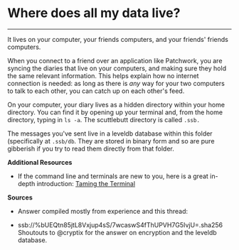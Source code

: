 # Where does all my data live?

---

It lives on your computer, your friends computers, and your friends' friends computers.

 When you connect to a friend over an application like Patchwork, you are syncing the diaries that live on your computers, and making sure they hold the same relevant information. This helps explain how no internet connection is needed: as long as there is _any_ way for your two computers to talk to each other, you can catch up on each other's feed.

 On your computer, your diary lives as a hidden directory within your home directory. You can find it by opening up your terminal and, from the home directory, typing in `ls -a`. The scuttlebutt directory is called `.ssb.`

The messages you've sent live in a leveldb database within this folder (specifically at `.ssb/db`.  They are stored in binary form and so are pure gibberish if you try to read them directly from that folder.     

**Additional Resources**

- If the command line and terminals are new to you, here is a great in-depth introduction:
[Taming the Terminal](https://www.bartbusschots.ie/s/blog/taming-the-terminal/)

**Sources**
* Answer compiled mostly from experience and this thread:

- ssb://%bUEQtn85jtL8Vxjup4sS/7wcaswS4fThUPVH7G5IvjU=.sha256  Shoutouts to @cryptix for the answer on encryption and the leveldb database.
